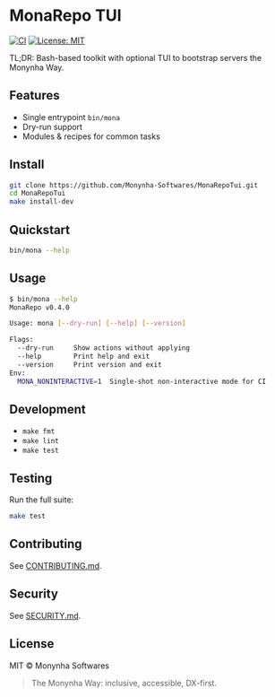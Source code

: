 # MonaRepo TUI

[![CI](https://github.com/Monynha-Softwares/MonaRepoTui/actions/workflows/lint_test.yml/badge.svg)](https://github.com/Monynha-Softwares/MonaRepoTui/actions/workflows/lint_test.yml) [![License: MIT](https://img.shields.io/badge/License-MIT-green.svg)](LICENSE)

TL;DR: Bash-based toolkit with optional TUI to bootstrap servers the Monynha Way.

## Features
- Single entrypoint `bin/mona`
- Dry-run support
- Modules & recipes for common tasks

## Install
```bash
git clone https://github.com/Monynha-Softwares/MonaRepoTui.git
cd MonaRepoTui
make install-dev
```

## Quickstart
```bash
bin/mona --help
```

## Usage
```bash
$ bin/mona --help
MonaRepo v0.4.0

Usage: mona [--dry-run] [--help] [--version]

Flags:
  --dry-run     Show actions without applying
  --help        Print help and exit
  --version     Print version and exit
Env:
  MONA_NONINTERACTIVE=1  Single-shot non-interactive mode for CI
```

## Development
- `make fmt`
- `make lint`
- `make test`

## Testing
Run the full suite:
```bash
make test
```

## Contributing
See [CONTRIBUTING.md](CONTRIBUTING.md).

## Security
See [SECURITY.md](SECURITY.md).

## License
MIT © Monynha Softwares

> The Monynha Way: inclusive, accessible, DX-first.

